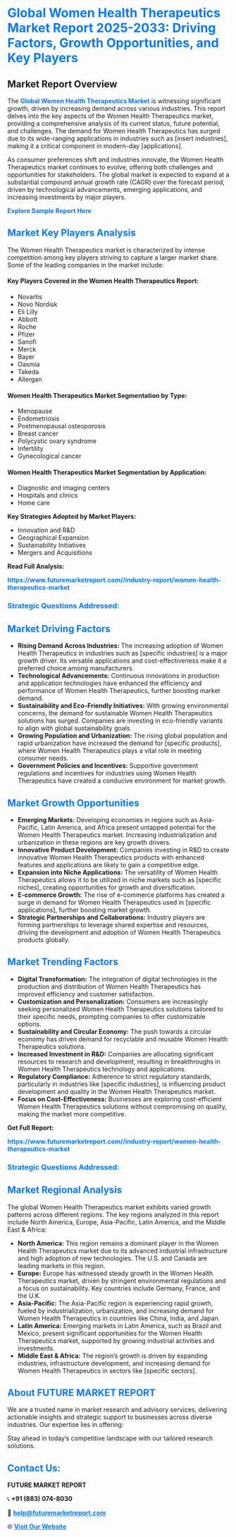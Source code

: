 <h1 style="color: #007BFF;">Global Women Health Therapeutics Market Report 2025-2033: Driving Factors, Growth Opportunities, and Key Players</h1>

<section id="overview">
<h2>Market Report Overview</h2>
<p>The <a href="https://www.futuremarketreport.com//industry-report/women-health-therapeutics-market" style="color: #007BFF; text-decoration: none;"><strong>Global Women Health Therapeutics Market</strong></a> is witnessing significant growth, driven by increasing demand across various industries. This report delves into the key aspects of the Women Health Therapeutics market, providing a comprehensive analysis of its current status, future potential, and challenges. The demand for Women Health Therapeutics has surged due to its wide-ranging applications in industries such as [insert industries], making it a critical component in modern-day [applications].</p>
<p>As consumer preferences shift and industries innovate, the Women Health Therapeutics market continues to evolve, offering both challenges and opportunities for stakeholders. The global market is expected to expand at a substantial compound annual growth rate (CAGR) over the forecast period, driven by technological advancements, emerging applications, and increasing investments by major players.</p>
</section>

<section id="overview">
<p><a href="https://www.futuremarketreport.com//request-sample/reportId=82753" style="color: #007BFF; text-decoration: none;"><strong>Explore Sample Report Here</strong></a></p>
</section>

<section id="key-players">
<h2 style="color: #007BFF;">Market Key Players Analysis</h2>
<p>The Women Health Therapeutics market is characterized by intense competition among key players striving to capture a larger market share. Some of the leading companies in the market include:</p>
<h4>Key Players Covered in the Women Health Therapeutics Report:</h4>
<ul><li>Novartis</li><li>Novo Nordisk</li><li>Eli Lilly</li><li>Abbott</li><li>Roche</li><li>Pfizer</li><li>Sanofi</li><li>Merck</li><li>Bayer</li><li>Oasmia</li><li>Takeda</li><li>Allergan</li></ul>
<h4>Women Health Therapeutics Market Segmentation by Type:</h4>
<ul><li>Menopause</li><li>Endometriosis</li><li>Postmenopausal osteoporosis</li><li>Breast cancer</li><li>Polycystic ovary syndrome</li><li>Infertility</li><li>Gynecological cancer</li></ul>

<h4>Women Health Therapeutics Market Segmentation by Application:</h4>
<ul><li>Diagnostic and imaging centers</li><li>Hospitals and clinics</li><li>Home care</li></ul>
<p><strong>Key Strategies Adopted by Market Players:</strong></p>
<ul>
<li>Innovation and R&D</li>
<li>Geographical Expansion</li>
<li>Sustainability Initiatives</li>
<li>Mergers and Acquisitions</li>
</ul>
</section>

<section>
<p><strong>Read Full Analysis: </strong></p><a href="https://www.futuremarketreport.com//industry-report/women-health-therapeutics-market" style="color: #007BFF; text-decoration: none;"><strong>https://www.futuremarketreport.com//industry-report/women-health-therapeutics-market</strong></a>
<h3 style="color: #007BFF;">Strategic Questions Addressed:</h3>
</section>

<section id="driving-factors">
<h2 style="color: #007BFF;">Market Driving Factors</h2>
<ul>
<li><strong>Rising Demand Across Industries:</strong> The increasing adoption of Women Health Therapeutics in industries such as [specific industries] is a major growth driver. Its versatile applications and cost-effectiveness make it a preferred choice among manufacturers.</li>
<li><strong>Technological Advancements:</strong> Continuous innovations in production and application technologies have enhanced the efficiency and performance of Women Health Therapeutics, further boosting market demand.</li>
<li><strong>Sustainability and Eco-Friendly Initiatives:</strong> With growing environmental concerns, the demand for sustainable Women Health Therapeutics solutions has surged. Companies are investing in eco-friendly variants to align with global sustainability goals.</li>
<li><strong>Growing Population and Urbanization:</strong> The rising global population and rapid urbanization have increased the demand for [specific products], where Women Health Therapeutics plays a vital role in meeting consumer needs.</li>
<li><strong>Government Policies and Incentives:</strong> Supportive government regulations and incentives for industries using Women Health Therapeutics have created a conducive environment for market growth.</li>
</ul>
</section>

<section id="growth-opportunities">
<h2 style="color: #007BFF;">Market Growth Opportunities</h2>
<ul>
<li><strong>Emerging Markets:</strong> Developing economies in regions such as Asia-Pacific, Latin America, and Africa present untapped potential for the Women Health Therapeutics market. Increasing industrialization and urbanization in these regions are key growth drivers.</li>
<li><strong>Innovative Product Development:</strong> Companies investing in R&D to create innovative Women Health Therapeutics products with enhanced features and applications are likely to gain a competitive edge.</li>
<li><strong>Expansion into Niche Applications:</strong> The versatility of Women Health Therapeutics allows it to be utilized in niche markets such as [specific niches], creating opportunities for growth and diversification.</li>
<li><strong>E-commerce Growth:</strong> The rise of e-commerce platforms has created a surge in demand for Women Health Therapeutics used in [specific applications], further boosting market growth.</li>
<li><strong>Strategic Partnerships and Collaborations:</strong> Industry players are forming partnerships to leverage shared expertise and resources, driving the development and adoption of Women Health Therapeutics products globally.</li>
</ul>
</section>

<section id="trending-factors">
<h2 style="color: #007BFF;">Market Trending Factors</h2>
<ul>
<li><strong>Digital Transformation:</strong> The integration of digital technologies in the production and distribution of Women Health Therapeutics has improved efficiency and customer satisfaction.</li>
<li><strong>Customization and Personalization:</strong> Consumers are increasingly seeking personalized Women Health Therapeutics solutions tailored to their specific needs, prompting companies to offer customizable options.</li>
<li><strong>Sustainability and Circular Economy:</strong> The push towards a circular economy has driven demand for recyclable and reusable Women Health Therapeutics solutions.</li>
<li><strong>Increased Investment in R&D:</strong> Companies are allocating significant resources to research and development, resulting in breakthroughs in Women Health Therapeutics technology and applications.</li>
<li><strong>Regulatory Compliance:</strong> Adherence to strict regulatory standards, particularly in industries like [specific industries], is influencing product development and quality in the Women Health Therapeutics market.</li>
<li><strong>Focus on Cost-Effectiveness:</strong> Businesses are exploring cost-efficient Women Health Therapeutics solutions without compromising on quality, making the market more competitive.</li>
</ul>
</section>

<section>
<p><strong>Get Full Report: </strong></p><a href="https://www.futuremarketreport.com//industry-report/women-health-therapeutics-market" style="color: #007BFF; text-decoration: none;"><strong>https://www.futuremarketreport.com//industry-report/women-health-therapeutics-market</strong></a>
<h3 style="color: #007BFF;">Strategic Questions Addressed:</h3>
</section>


<section id="regional-analysis">
<h2 style="color: #007BFF;">Market Regional Analysis</h2>
<p>The global Women Health Therapeutics market exhibits varied growth patterns across different regions. The key regions analyzed in this report include North America, Europe, Asia-Pacific, Latin America, and the Middle East & Africa:</p>
<ul>
<li><strong>North America:</strong> This region remains a dominant player in the Women Health Therapeutics market due to its advanced industrial infrastructure and high adoption of new technologies. The U.S. and Canada are leading markets in this region.</li>
<li><strong>Europe:</strong> Europe has witnessed steady growth in the Women Health Therapeutics market, driven by stringent environmental regulations and a focus on sustainability. Key countries include Germany, France, and the U.K.</li>
<li><strong>Asia-Pacific:</strong> The Asia-Pacific region is experiencing rapid growth, fueled by industrialization, urbanization, and increasing demand for Women Health Therapeutics in countries like China, India, and Japan.</li>
<li><strong>Latin America:</strong> Emerging markets in Latin America, such as Brazil and Mexico, present significant opportunities for the Women Health Therapeutics market, supported by growing industrial activities and investments.</li>
<li><strong>Middle East & Africa:</strong> The region’s growth is driven by expanding industries, infrastructure development, and increasing demand for Women Health Therapeutics in sectors like [specific sectors].</li>
</ul>
</section>

<footer>
<h2 style="color: #007BFF;">About FUTURE MARKET REPORT</h2>
<p>We are a trusted name in market research and advisory services, delivering actionable insights and strategic support to businesses across diverse industries. Our expertise lies in offering:</p>

<p>Stay ahead in today’s competitive landscape with our tailored research solutions.</p>

<h2 style="color: #007BFF;">Contact Us:</h2>
<p><strong>FUTURE MARKET REPORT</strong></p>
<p>📞 <strong>+91 (883) 074-8030</strong></p>
<p>📧 <strong><a href="mailto:help@futuremarketreport.com" style="color: #007BFF;">help@futuremarketreport.com</a></strong></p>
<p>🌐 <strong><a href="https://www.futuremarketreport.com/" style="color: #007BFF;">Visit Our Website</a></strong></p>
</footer>